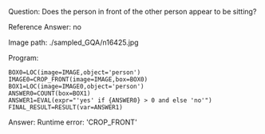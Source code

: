 Question: Does the person in front of the other person appear to be sitting?

Reference Answer: no

Image path: ./sampled_GQA/n16425.jpg

Program:

```
BOX0=LOC(image=IMAGE,object='person')
IMAGE0=CROP_FRONT(image=IMAGE,box=BOX0)
BOX1=LOC(image=IMAGE0,object='person')
ANSWER0=COUNT(box=BOX1)
ANSWER1=EVAL(expr="'yes' if {ANSWER0} > 0 and else 'no'")
FINAL_RESULT=RESULT(var=ANSWER1)
```
Answer: Runtime error: 'CROP_FRONT'

